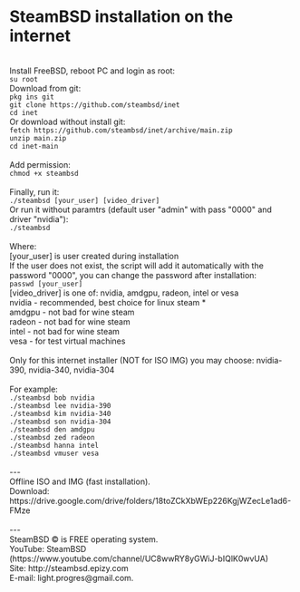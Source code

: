 <h1>SteamBSD installation on the internet </h1>
<br>Install FreeBSD, reboot PC and login as root:
<br><code>su root</code>
<br>Download from git:
<br><code>pkg ins git</code>
<br><code>git clone https://github.com/steambsd/inet</code>
<br><code>cd inet</code>
<br>Or download without install git:
<br><code>fetch https://github.com/steambsd/inet/archive/main.zip</code>
<br><code>unzip main.zip</code>
<br><code>cd inet-main</code>
<br>
<br>Add permission:
<br><code>chmod +x steambsd</code>
<br> 
<br>Finally, run it:
<br><code>./steambsd [your_user] [video_driver] </code>
<br>Or run it without paramtrs (default user "admin" with pass "0000" and driver "nvidia"):
<br><code>./steambsd</code>
<br>
<br>Where:
<br>[your_user] is user created during installation 
<br>If the user does not exist, the script will add it automatically with the password "0000", you can change the password after installation:
<br><code>passwd [your_user]</code>
<br>[video_driver] is one of: nvidia, amdgpu, radeon, intel or vesa
<br>nvidia - recommended, best choice for linux steam *
<br>amdgpu - not bad for wine steam
<br>radeon - not bad for wine steam
<br>intel - not bad for wine steam
<br>vesa - for test virtual machines
<br>
<br>Only for this internet installer (NOT for ISO IMG) you may choose: nvidia-390, nvidia-340, nvidia-304
<br>
<br>For example:
<br><code>./steambsd bob nvidia </code>
<br><code>./steambsd lee nvidia-390 </code>
<br><code>./steambsd kim nvidia-340 </code>
<br><code>./steambsd son nvidia-304 </code>
<br><code>./steambsd den amdgpu </code>
<br><code>./steambsd zed radeon </code>
<br><code>./steambsd hanna intel </code>
<br><code>./steambsd vmuser vesa </code>
<br> 
<br>---
<br>Offline ISO and IMG (fast installation).
<br>Download: https://drive.google.com/drive/folders/18toZCkXbWEp226KgjWZecLe1ad6-FMze
<br> 
<br>---
<br>SteamBSD © is FREE operating system.
<br>YouTube: SteamBSD (https://www.youtube.com/channel/UC8wwRY8yGWiJ-bIQlK0wvUA)
<br>Site: http://steambsd.epizy.com
<br>E-mail: light.progres@gmail.com.
